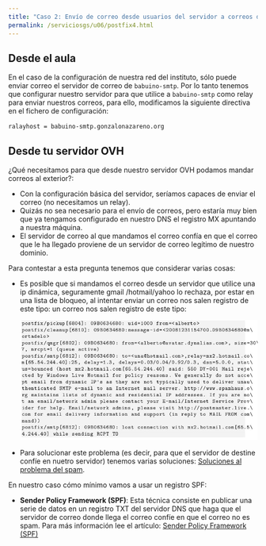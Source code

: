 ```yaml
---
title: "Caso 2: Envío de correo desde usuarios del servidor a correos de internet"
permalink: /serviciosgs/u06/postfix4.html
---
```


## Desde el aula

En el caso de la configuración de nuestra red del instituto, sólo puede enviar correo el servidor de correo de `babuino-smtp`. Por lo tanto tenemos que configurar nuestro servidor para que utilice a `babuino-smtp` como relay para enviar nuestros correos, para ello, modificamos la siguiente directiva en el fichero de configuración:

	ralayhost = babuino-smtp.gonzalonazareno.org

## Desde tu servidor OVH

¿Qué necesitamos para que desde nuestro servidor OVH podamos mandar correos al exterior?:

* Con la configuración básica del servidor, seríamos capaces de enviar el correo (no necesitamos un relay).
* Quizás no sea necesario para el envío de correos, pero estaría muy bien que ya tengamos configurado en nuestro DNS el registro MX apuntando a nuestra máquina.
* El servidor de correo al que mandamos el correo confía en que el correo que le ha llegado proviene de un servidor de correo legítimo de nuestro dominio.

Para contestar a esta pregunta tenemos que considerar varias cosas:

* Es posible que si mandamos el correo desde un servidor que utilice una ip dinámica, seguramente gmail /hotmail/yahoo lo rechaza, por estar en una lista de bloqueo, al intentar enviar un correo nos salen registro de este tipo:
 un correo nos salen registro de este tipo:

	![postfix6](img/postfix4.jpg)

* Para solucionar este problema (es decir, para que el servidor de destine confíe en nuetro servidor) tenemos varias soluciones: [Soluciones al problema del spam](postfix7.html).

En nuestro caso cómo mínimo vamos a usar un registro SPF:

* **Sender Policy Framework (SPF)**: Esta técnica consiste en publicar una serie de datos en un registro TXT del servidor DNS que haga que el servidor de correo donde llega el correo confíe en que el correo no es spam. Para más información lee el artículo: [Sender Policy Framework (SPF)](https://github.com/josedom24/serviciosgs_doc/raw/master/correo/doc/SPF.pdf)
